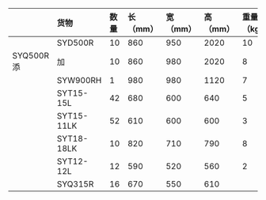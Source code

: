 |  | 货物 | 数量 | 长（mm） | 宽（mm） | 高（mm） | 重量（kg） |
| :--- | :--- | :--- | :--- | :--- | :--- | :--- |
|  | SYD500R | 10 | 860 | 950 | 2020 | 10 |
| SYQ500R添 | 加 | 10 | 860 | 980 | 2020 | 8 |
|  | SYW900RH | 1 | 980 | 980 | 1120 | 7 |
|  | SYT15-15L | 42 | 680 | 600 | 640 | 5 |
|  | SYT15-11LK | 52 | 610 | 600 | 600 | 3 |
|  | SYT18-18LK | 10 | 820 | 710 | 790 | 8 |
|  | SYT12-12L | 12 | 590 | 520 | 560 | 2 |
|  | SYQ315R | 16 | 670 | 550 | 610 |  |



